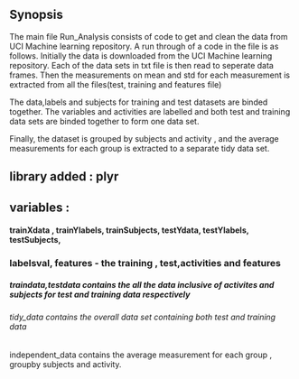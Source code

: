 
## Synopsis

The main file Run_Analysis consists of code to get and clean the data from UCI Machine learning repository. 
A run through of a code in the file is as follows. 
Initially the data is downloaded from the UCI Machine learning repository. 
Each of the data sets in txt file is then read to seperate data frames. 
Then the measurements on mean and std for each measurement is extracted from all the files(test, training and features file)

The data,labels and subjects for training and test datasets are binded together. 
The variables and activities are labelled and both test and training data sets are binded together to form one data set.

Finally, the dataset is grouped by subjects and activity , and the average measurements for each group is extracted to a 
separate tidy data set.

## library added : plyr

## variables : 
#### trainXdata , trainYlabels, trainSubjects, testYdata, testYlabels, testSubjects,
### labelsval, features - the training , test,activities and features

##### traindata,testdata contains the all the data inclusive of activites and subjects for test and training data respectively

###### tidy_data contains the overall data set containing both test and training data 

independent_data contains the average measurement for each group , groupby subjects and activity.
